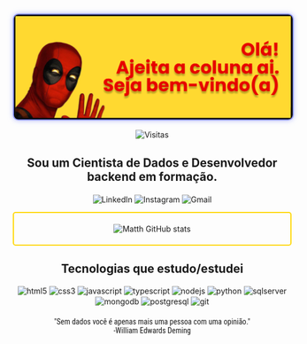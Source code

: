 <div align="center">
  <a href="https://github.com/iadevmatth">
    <img src="./banner.png" alt="Banner" style="border: 2px solid #8b94ffff; border-radius: 10px; box-shadow: 0 0 10px rgba(139, 148, 255, 0.6);">
  </a>
</div>

<p align="center">
  <img src="https://komarev.com/ghpvc/?username=iadevmatth&color=1E90FF&style=plastic&label=Visitas" alt="Visitas">
</p>

<h2 align="center">Sou um Cientista de Dados e Desenvolvedor backend em formação.</h2>

<p align="center" style="margin-top: 20px;">
  <a href="https://www.linkedin.com/in/matheusdevbackend/" class="social-icon" style="text-decoration: none;">
    <img src="https://img.shields.io/badge/LinkedIn-0077B5?style=for-the-badge&logo=linkedin&logoColor=white" alt="LinkedIn">
  </a>
  <a href="https://www.instagram.com/matth.sil_/" class="social-icon" style="text-decoration: none;">
    <img src="https://img.shields.io/badge/Instagram-E4405F?style=for-the-badge&logo=instagram&logoColor=white" alt="Instagram">
  </a>
  <a href="mailto:matheus.devbackend@gmail.com?subject=[GitHub]" class="social-icon" style="text-decoration: none;">
    <img src="https://img.shields.io/badge/Gmail-D14836?style=for-the-badge&logo=gmail&logoColor=white" alt="Gmail">
  </a>
</p>

<p align="center" class="github-stats" style="border: 2px solid #FFD700; border-radius: 5px; padding: 20px;">
  <img src="https://github-readme-stats.vercel.app/api?username=iadevmatth&show_icons=true&theme=merko" alt="Matth GitHub stats">
</p>

<h2 align="center">Tecnologias que estudo/estudei</h2>

<div align="center" style="display: inline_block; margin-bottom: 20px;">
  <img align="center" alt="html5" src="https://img.shields.io/badge/HTML5-E34F26?style=for-the-badge&logo=html5&logoColor=white" />
  <img align="center" alt="css3" src="https://img.shields.io/badge/CSS3-1572B6?style=for-the-badge&logo=css3&logoColor=white" />
  <img align="center" alt="javascript" src="https://img.shields.io/badge/JavaScript-323330?style=for-the-badge&logo=javascript&logoColor=F7DF1E" />
  <img align="center" alt="typescript" src="https://img.shields.io/badge/TypeScript-3178C6?style=for-the-badge&logo=typescript&logoColor=white" />
  <img align="center" alt="nodejs" src="https://img.shields.io/badge/Node.js-339933?style=for-the-badge&logo=node.js&logoColor=white" />
  <img align="center" alt="python" src="https://img.shields.io/badge/Python-14354C?style=for-the-badge&logo=python&logoColor=white" />
  <img align="center" alt="sqlserver" src="https://img.shields.io/badge/Microsoft_SQL_Server-CC2927?style=for-the-badge&logo=microsoft-sql-server&logoColor=white" />
  <img align="center" alt="mongodb" src="https://img.shields.io/badge/MongoDB-4EA94B?style=for-the-badge&logo=mongodb&logoColor=white" />
  <img align="center" alt="postgresql" src="https://img.shields.io/badge/PostgreSQL-336791?style=for-the-badge&logo=postgresql&logoColor=white" />
  <img align="center" alt="git" src="https://img.shields.io/badge/Git-F05032?style=for-the-badge&logo=git&logoColor=white" />
</div>

<p align="center" style="font-family: 'Roboto Condensed', sans-serif;">
  "Sem dados você é apenas mais uma pessoa com uma opinião."
  <br>
  -William Edwards Deming
</p>
